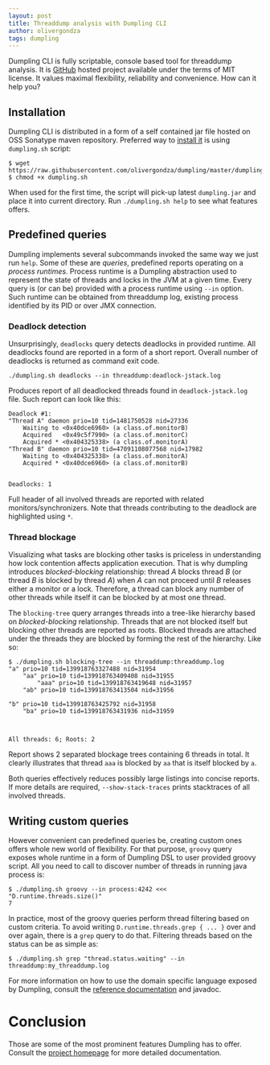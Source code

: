 ```yaml
---
layout: post
title: Threaddump analysis with Dumpling CLI
author: olivergondza
tags: dumpling
---
```


Dumpling CLI is fully scriptable, console based tool for threaddump analysis. It is [GitHub](https://github.com/olivergondza/dumpling) hosted project available under the terms of MIT license. It values maximal flexibility, reliability and convenience. How can it help you?

## Installation

Dumpling CLI is distributed in a form of a self contained jar file hosted on OSS Sonatype maven repository. Preferred way to [install it](https://olivergondza.github.io/dumpling/cli.html) is using `dumpling.sh` script:

    $ wget https://raw.githubusercontent.com/olivergondza/dumpling/master/dumpling.sh
    $ chmod +x dumpling.sh

When used for the first time, the script will pick-up latest `dumpling.jar` and place it into current directory. Run `./dumpling.sh help` to see what features offers.

## Predefined queries

Dumpling implements several subcommands invoked the same way we just run `help`. Some of these are *queries*, predefined reports operating on a *process runtimes*. Process runtime is a Dumpling abstraction used to represent the state of threads and locks in the JVM at a given time. Every query is (or can be) provided with a process runtime using `--in` option. Such runtime can be obtained from threaddump log, existing process identified by its PID or over JMX connection.

### Deadlock detection

Unsurprisingly, `deadlocks` query detects deadlocks in provided runtime. All deadlocks found are reported in a form of a short report. Overall number of deadlocks is returned as command exit code.

    ./dumpling.sh deadlocks --in threaddump:deadlock-jstack.log

Produces report of all deadlocked threads found in `deadlock-jstack.log` file. Such report can look like this:

```
Deadlock #1:
"Thread A" daemon prio=10 tid=1481750528 nid=27336
    Waiting to <0x40dce6960> (a class.of.monitorB)
    Acquired   <0x49c5f7990> (a class.of.monitorC)
    Acquired * <0x404325338> (a class.of.monitorA)
"Thread B" daemon prio=10 tid=47091108077568 nid=17982
    Waiting to <0x404325338> (a class.of.monitorA)
    Acquired * <0x40dce6960> (a class.of.monitorB)


Deadlocks: 1
```

Full header of all involved threads are reported with related monitors/synchronizers. Note that threads contributing to the deadlock are highlighted using `*`.

### Thread blockage

Visualizing what tasks are blocking other tasks is priceless in understanding how lock contention affects application execution. That is why dumpling introduces *blocked-blocking* relationship: thread *A* blocks thread *B* (or thread *B* is blocked by thread *A*) when *A* can not proceed until *B* releases either a monitor or a lock. Therefore, a thread can block any number of other threads while itself it can be blocked by at most one thread.

The `blocking-tree` query arranges threads into a tree-like hierarchy based on *blocked-blocking* relationship. Threads that are not blocked itself but blocking other threads are reported as roots. Blocked threads are attached under the threads they are blocked by forming the rest of the hierarchy. Like so:

```
$ ./dumpling.sh blocking-tree --in threaddump:threaddump.log
"a" prio=10 tid=139918763327488 nid=31954
	"aa" prio=10 tid=139918763409408 nid=31955
		"aaa" prio=10 tid=139918763419648 nid=31957
	"ab" prio=10 tid=139918763413504 nid=31956

"b" prio=10 tid=139918763425792 nid=31958
	"ba" prio=10 tid=139918763431936 nid=31959



All threads: 6; Roots: 2
```

Report shows 2 separated blockage trees containing 6 threads in total. It clearly illustrates that thread `aaa` is blocked by `aa` that is itself blocked by `a`.

Both queries effectively reduces possibly large listings into concise reports. If more details are required, `--show-stack-traces` prints stacktraces of all involved threads.

## Writing custom queries

However convenient can predefined queries be, creating custom ones offers whole new world of flexibility. For that purpose, `groovy` query exposes whole runtime in a form of Dumpling DSL to user provided groovy script. All you need to call to discover number of threads in running java process is:

```
$ ./dumpling.sh groovy --in process:4242 <<< "D.runtime.threads.size()"
7
```

In practice, most of the groovy queries perform thread filtering based on custom criteria. To avoid writing `D.runtime.threads.grep { ... }` over and over again, there is a `grep` query to do that. Filtering threads based on the status can be as simple as:

```
$ ./dumpling.sh grep "thread.status.waiting" --in threaddump:my_threaddump.log
```

For more information on how to use the domain specific language exposed by Dumpling, consult the [reference documentation](https://olivergondza.github.io/dumpling/refdoc/) and javadoc.

# Conclusion

Those are some of the most prominent features Dumpling has to offer. Consult the [project homepage](https://olivergondza.github.io/dumpling/) for more detailed documentation.
